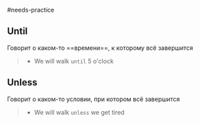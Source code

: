 #needs-practice 

## Until

Говорит о каком-то ==времени==, к которому всё завершится

> - We will walk `until` 5 o'clock

## Unless

Говорит о каком-то условии, при котором всё завершится

> - We will walk `unless`  we get tired